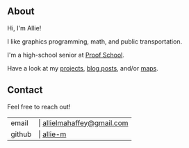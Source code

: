 ## About

Hi, I'm Allie!

I like graphics programming, math, and public transportation.

I'm a high-school senior at [Proof School](https://www.proofschool.org).
<!-- TODO put UCSB -->

Have a look at my [projects](projects.html), [blog posts](blog.html), and/or [maps](maps.html).

## Contact

Feel free to reach out!

| | |
|--|--|
| email  | \| allielmahaffey@gmail.com |
| github | \| [allie-m](https://github.com/allie-m) |